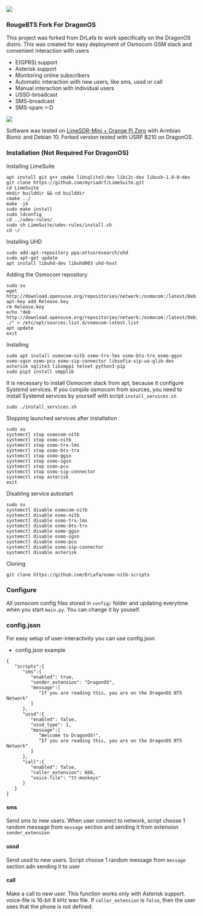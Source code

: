 
![](https://raw.githubusercontent.com/DrLafa/osmo-nitb-scripts/master/doc/img/help_update.png)

### RougeBTS Fork For DragonOS

This project was forked from DrLafa to work specifically on the DragonOS distro. This was created for easy deployment of Osmocom GSM stack and convenient interaction with users

  - E(GPRS) support
  - Asterisk support
  - Monitoring online subscribers
  - Automatic interaction with new users, like sms, ussd or call
  - Manual interaction with individual users
  - USSD-broadcast
  - SMS-broadcast
  - SMS-spam >:D


![](https://raw.githubusercontent.com/DrLafa/osmo-nitb-scripts/master/doc/img/RougeBTS_update.png)

Software was tested on [LimeSDR-Mini + Orange Pi Zero](https://codeby.net/threads/miniatjurnaja-sotovaja-stancija-na-baze-limesdr-mini-i-orange-pi-zero.66747/) with Armbian Bionic and Debian 10. Forked version tested with USRP B210 on DragonOS. 

### Installation (Not Required For DragonOS)
Installing LimeSuite
```
apt install git g++ cmake libsqlite3-dev libi2c-dev libusb-1.0-0-dev
git clone https://github.com/myriadrf/LimeSuite.git
cd LimeSuite
mkdir builddir && cd builddir
cmake ../
make -j4
sudo make install
sudo ldconfig
cd ../udev-rules/
sudo sh LimeSuite/udev-rules/install.sh
cd ~/
```
Installing UHD
```
sudo add-apt-repository ppa:ettusresearch/uhd
sudo apt-get update
apt install libuhd-dev libuhd003 uhd-host
```
Adding the Osmocom repository
```
sudo su
wget http://download.opensuse.org/repositories/network:/osmocom:/latest/Debian_10//Release.key
apt-key add Release.key
rm Release.key
echo "deb  http://download.opensuse.org/repositories/network:/osmocom:/latest/Debian_10/ ./" > /etc/apt/sources.list.d/osmocom-latest.list
apt update
exit
```
Installing
```
sudo apt install osmocom-nitb osmo-trx-lms osmo-bts-trx osmo-ggsn osmo-sgsn osmo-pcu osmo-sip-connector libsofia-sip-ua-glib-dev asterisk sqlite3 libsmpp1 telnet python3-pip
sudo pip3 install smpplib
```
It is necessary to install Osmocom stack from apt, because it configure Systemd services. If you compile osmocom from sources, you need to install Systemd services by yourself with script `install_services.sh`
```
sudo ./install_services.sh
```
Stopping launched services after installation
```
sudo su
systemctl stop osmocom-nitb
systemctl stop osmo-nitb
systemctl stop osmo-trx-lms
systemctl stop osmo-bts-trx
systemctl stop osmo-ggsn
systemctl stop osmo-sgsn
systemctl stop osmo-pcu
systemctl stop osmo-sip-connector
systemctl stop asterisk
exit
```
Disabling service autostart
```
sudo su
systemctl disable osmocom-nitb
systemctl disable osmo-nitb
systemctl disable osmo-trx-lms
systemctl disable osmo-bts-trx
systemctl disable osmo-ggsn
systemctl disable osmo-sgsn
systemctl disable osmo-pcu
systemctl disable osmo-sip-connector
systemctl disable asterisk
```
Cloning
```
git clone https://github.com/DrLafa/osmo-nitb-scripts
```

### Configure
All osmocom config files stored in `config/` folder and updating everytime when you start `main.py`. You can change it by youself.

### config.json
For easy setup of user-interactivity you can use config.json
- config.json example
```
{
   "scripts":{
      "sms":{
         "enabled": true,
         "sender_extension": "DragonOS",
         "message":[
            "If you are reading this, you are on the DragonOS BTS Network"
         ]
      },
      "ussd":{
         "enabled": false,
         "ussd_type": 1,
         "message":[
            "Welcome to DragonOS!",
            "If you are reading this, you are on the DragonOS BTS Network"
         ]
      },
      "call":{
         "enabled": false,
         "caller_extension": 666,
         "voice-file": "tt-monkeys"
      }
   }
}
```
#### sms
Send sms to new users. When user connect to network, script choose 1 random message from ```message``` section and sending it from extension ```sender_extension```

#### ussd
Send ussd to new users. Script choose 1 random message from ```message``` section adn sending it to user

#### call
Make a call to new user. This function works only with Asterisk support. voice-file is 16-bit 8 kHz wav file. If ```caller_extension``` is ```false```, then the user sees that the phone is not defined.

